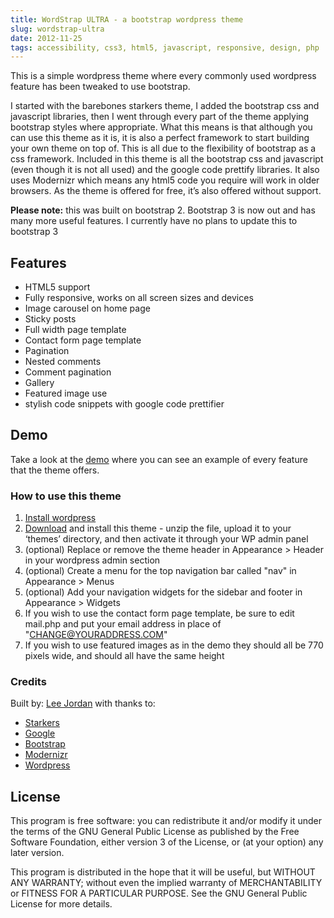 ```yaml
---
title: WordStrap ULTRA - a bootstrap wordpress theme
slug: wordstrap-ultra
date: 2012-11-25
tags: accessibility, css3, html5, javascript, responsive, design, php
---
```


This is a simple wordpress theme where every commonly used wordpress feature has been tweaked to use bootstrap.

I started with the barebones starkers theme, I added the bootstrap css and javascript libraries, then I went through every part of the theme applying bootstrap styles where appropriate. What this means is that although you can use this theme as it is, it is also a perfect framework to start building your own theme on top of. This is all due to the flexibility of bootstrap as a css framework. Included in this theme is all the bootstrap css and javascript (even though it is not all used) and the google code prettify libraries. It also uses Modernizr which means any html5 code you require will work in older browsers. As the theme is offered for free, it’s also offered without support.

__Please note:__ this was built on bootstrap 2. Bootstrap 3 is now out and has many more useful features. I currently have no plans to update this to bootstrap 3

## Features

*   HTML5 support
*   Fully responsive, works on all screen sizes and devices
*   Image carousel on home page
*   Sticky posts
*   Full width page template
*   Contact form page template
*   Pagination
*   Nested comments
*   Comment pagination
*   Gallery
*   Featured image use
*   stylish code snippets with google code prettifier

## Demo

Take a look at the [demo][2] where you can see an example of every feature that the theme offers.

### How to use this theme

1. [Install wordpress][3]
2. [Download][1] and install this theme - unzip the file, upload it to your ‘themes’ directory, and then activate it through your WP admin panel
3. (optional) Replace or remove the theme header in Appearance > Header in your wordpress admin section
4. (optional) Create a menu for the top navigation bar called "nav" in Appearance > Menus
5. (optional) Add your navigation widgets for the sidebar and footer in Appearance > Widgets
6. If you wish to use the contact form page template, be sure to edit mail.php and put your email address in place of "CHANGE@YOURADDRESS.COM"
7. If you wish to use featured images as in the demo they should all be 770 pixels wide, and should all have the same height

### Credits

Built by: [Lee Jordan][4] with thanks to:

- [Starkers][5]
- [Google][6]
- [Bootstrap][7]
- [Modernizr][8]
- [Wordpress][9]

## License

This program is free software: you can redistribute it and/or modify it under the terms of the GNU General Public License as published by the Free Software Foundation, either version 3 of the License, or (at your option) any later version.

This program is distributed in the hope that it will be useful, but WITHOUT ANY WARRANTY; without even the implied warranty of MERCHANTABILITY or FITNESS FOR A PARTICULAR PURPOSE. See the GNU General Public License for more details.

 [1]: http://www.lendmeyourear.net/media/WordStrapULTRA.zip
 [2]: http://www.lendmeyourear.net/WordStrapULTRA/
 [3]: http://codex.wordpress.org/Installing_WordPress
 [4]: http://lendmeyourear.net
 [5]: http://viewportindustries.com/products/starkers
 [6]: http://code.google.com/p/google-code-prettify/
 [7]: http://twitter.github.com/bootstrap/
 [8]: http://modernizr.com/
 [9]: http://wordpress.org/
